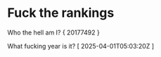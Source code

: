 # Fuck the rankings

Who the hell am I?
{ 20177492 }

What fucking year is it?
[ 2025-04-01T05:03:20Z ]
